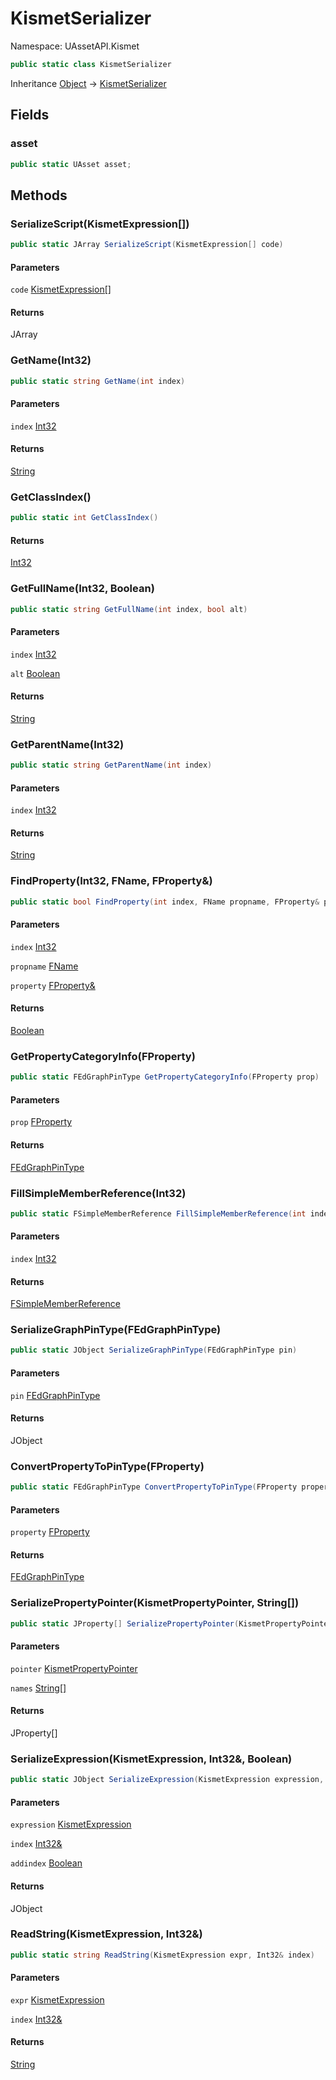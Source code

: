 # KismetSerializer

Namespace: UAssetAPI.Kismet

```csharp
public static class KismetSerializer
```

Inheritance [Object](https://docs.microsoft.com/en-us/dotnet/api/system.object) → [KismetSerializer](./uassetapi.kismet.kismetserializer.md)

## Fields

### **asset**

```csharp
public static UAsset asset;
```

## Methods

### **SerializeScript(KismetExpression[])**

```csharp
public static JArray SerializeScript(KismetExpression[] code)
```

#### Parameters

`code` [KismetExpression[]](./uassetapi.kismet.bytecode.kismetexpression.md)<br>

#### Returns

JArray<br>

### **GetName(Int32)**

```csharp
public static string GetName(int index)
```

#### Parameters

`index` [Int32](https://docs.microsoft.com/en-us/dotnet/api/system.int32)<br>

#### Returns

[String](https://docs.microsoft.com/en-us/dotnet/api/system.string)<br>

### **GetClassIndex()**

```csharp
public static int GetClassIndex()
```

#### Returns

[Int32](https://docs.microsoft.com/en-us/dotnet/api/system.int32)<br>

### **GetFullName(Int32, Boolean)**

```csharp
public static string GetFullName(int index, bool alt)
```

#### Parameters

`index` [Int32](https://docs.microsoft.com/en-us/dotnet/api/system.int32)<br>

`alt` [Boolean](https://docs.microsoft.com/en-us/dotnet/api/system.boolean)<br>

#### Returns

[String](https://docs.microsoft.com/en-us/dotnet/api/system.string)<br>

### **GetParentName(Int32)**

```csharp
public static string GetParentName(int index)
```

#### Parameters

`index` [Int32](https://docs.microsoft.com/en-us/dotnet/api/system.int32)<br>

#### Returns

[String](https://docs.microsoft.com/en-us/dotnet/api/system.string)<br>

### **FindProperty(Int32, FName, FProperty&)**

```csharp
public static bool FindProperty(int index, FName propname, FProperty& property)
```

#### Parameters

`index` [Int32](https://docs.microsoft.com/en-us/dotnet/api/system.int32)<br>

`propname` [FName](./uassetapi.unrealtypes.fname.md)<br>

`property` [FProperty&](./uassetapi.fieldtypes.fproperty&.md)<br>

#### Returns

[Boolean](https://docs.microsoft.com/en-us/dotnet/api/system.boolean)<br>

### **GetPropertyCategoryInfo(FProperty)**

```csharp
public static FEdGraphPinType GetPropertyCategoryInfo(FProperty prop)
```

#### Parameters

`prop` [FProperty](./uassetapi.fieldtypes.fproperty.md)<br>

#### Returns

[FEdGraphPinType](./uassetapi.kismet.kismetserializer.fedgraphpintype.md)<br>

### **FillSimpleMemberReference(Int32)**

```csharp
public static FSimpleMemberReference FillSimpleMemberReference(int index)
```

#### Parameters

`index` [Int32](https://docs.microsoft.com/en-us/dotnet/api/system.int32)<br>

#### Returns

[FSimpleMemberReference](./uassetapi.kismet.kismetserializer.fsimplememberreference.md)<br>

### **SerializeGraphPinType(FEdGraphPinType)**

```csharp
public static JObject SerializeGraphPinType(FEdGraphPinType pin)
```

#### Parameters

`pin` [FEdGraphPinType](./uassetapi.kismet.kismetserializer.fedgraphpintype.md)<br>

#### Returns

JObject<br>

### **ConvertPropertyToPinType(FProperty)**

```csharp
public static FEdGraphPinType ConvertPropertyToPinType(FProperty property)
```

#### Parameters

`property` [FProperty](./uassetapi.fieldtypes.fproperty.md)<br>

#### Returns

[FEdGraphPinType](./uassetapi.kismet.kismetserializer.fedgraphpintype.md)<br>

### **SerializePropertyPointer(KismetPropertyPointer, String[])**

```csharp
public static JProperty[] SerializePropertyPointer(KismetPropertyPointer pointer, String[] names)
```

#### Parameters

`pointer` [KismetPropertyPointer](./uassetapi.kismet.bytecode.kismetpropertypointer.md)<br>

`names` [String[]](https://docs.microsoft.com/en-us/dotnet/api/system.string)<br>

#### Returns

JProperty[]<br>

### **SerializeExpression(KismetExpression, Int32&, Boolean)**

```csharp
public static JObject SerializeExpression(KismetExpression expression, Int32& index, bool addindex)
```

#### Parameters

`expression` [KismetExpression](./uassetapi.kismet.bytecode.kismetexpression.md)<br>

`index` [Int32&](https://docs.microsoft.com/en-us/dotnet/api/system.int32&)<br>

`addindex` [Boolean](https://docs.microsoft.com/en-us/dotnet/api/system.boolean)<br>

#### Returns

JObject<br>

### **ReadString(KismetExpression, Int32&)**

```csharp
public static string ReadString(KismetExpression expr, Int32& index)
```

#### Parameters

`expr` [KismetExpression](./uassetapi.kismet.bytecode.kismetexpression.md)<br>

`index` [Int32&](https://docs.microsoft.com/en-us/dotnet/api/system.int32&)<br>

#### Returns

[String](https://docs.microsoft.com/en-us/dotnet/api/system.string)<br>
